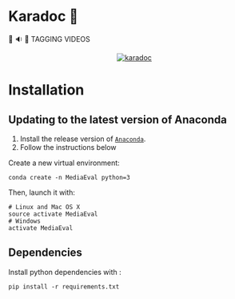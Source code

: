 # Karadoc :hamburger:

:movie_camera: :sound: :page_facing_up: TAGGING VIDEOS

<p align="center">
  <a href="https://pbs.twimg.com/profile_images/650415117570543616/C7Y4mLPk.jpg">
	<img alt="karadoc" src="https://pbs.twimg.com/profile_images/650415117570543616/C7Y4mLPk.jpg">
  </a>
</p>

# Installation

## Updating to the latest version of Anaconda

1. Install the release version of [`Anaconda`](https://www.continuum.io/downloads).
2. Follow the instructions below

Create a new virtual environment:
```
conda create -n MediaEval python=3
```
Then, launch it with:
```
# Linux and Mac OS X
source activate MediaEval
# Windows
activate MediaEval
```

## Dependencies

Install python dependencies with :
```
pip install -r requirements.txt
```
